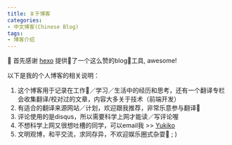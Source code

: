 ```yaml
---
title: 关于博客 
categories:
- 中文博客(Chinese Blog)
tags:
- 博客介绍
---
```


首先感谢 [hexo](https://hexo.io/) 提供了一个这么赞的blog工具, awesome!

以下是我的个人博客的相关说明：

1. 这个博客用于记录在工作／学习／生活中的经历和思考，还有一个翻译专栏会收集翻译/校对过的文章，内容大多关于技术（前端开发）
2. 有适合的翻译来源网站／计划，欢迎跟我推荐，非常乐意参与翻译
3. 评论使用的是disqus，所以需要科学上网才能读／写评论喔
4. 不想科学上网又很想吐槽的同学，可以email我 >> [Yukiko](mailto:leokun805@gmail.com)
5. 文明观博，和平交流，求同存异，不欢迎娱乐圈式杂耍 ; )
